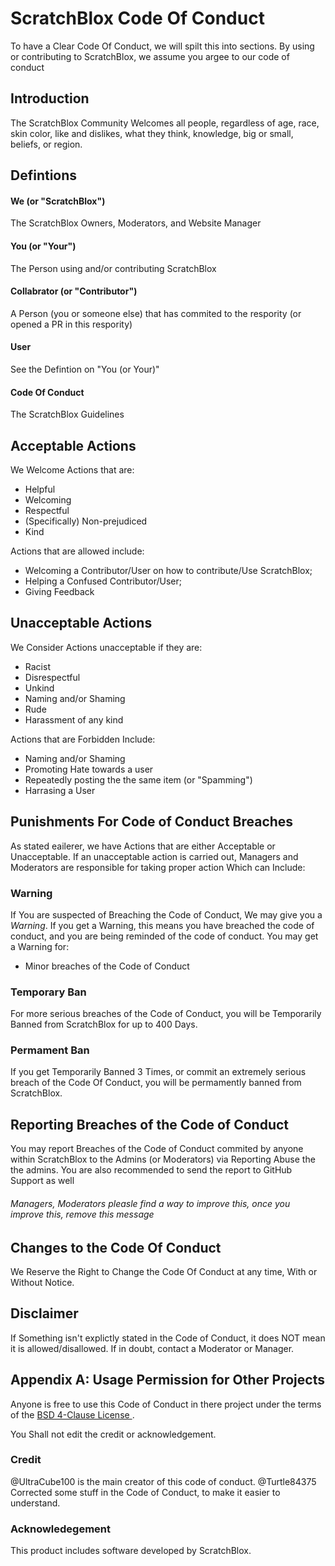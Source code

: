 # ScratchBlox Code Of Conduct
To have a Clear Code Of Conduct, we will spilt this into sections. By using or contributing to ScratchBlox, we assume you
argee to our code of conduct


## Introduction
The ScratchBlox Community Welcomes all people, regardless of age, race, skin color, like and dislikes, what they think, knowledge, big or small, beliefs, or region.

## Defintions
#### We (or "ScratchBlox")
The ScratchBlox Owners, Moderators, and Website Manager
#### You (or "Your")
The Person using and/or contributing ScratchBlox
#### Collabrator (or "Contributor")
A Person (you or someone else) that has commited to the respority (or opened a PR in this respority)
#### User
See the Defintion on "You (or Your)"
#### Code Of Conduct
The ScratchBlox Guidelines

## Acceptable Actions
We Welcome Actions that are:
- Helpful
- Welcoming
- Respectful
- (Specifically) Non-prejudiced
- Kind

Actions that are allowed include:
- Welcoming a Contributor/User on how to contribute/Use ScratchBlox;
- Helping a Confused Contributor/User;
- Giving Feedback

## Unacceptable Actions
We Consider Actions unacceptable if they are:
- Racist
- Disrespectful
- Unkind
- Naming and/or Shaming
- Rude
- Harassment of any kind

Actions that are Forbidden Include:
- Naming and/or Shaming
- Promoting Hate towards a user
- Repeatedly posting the the same item (or "Spamming")
- Harrasing a User

## Punishments For Code of Conduct Breaches
As stated eailerer, we have Actions that are either Acceptable or Unacceptable. If an unacceptable action is carried out, Managers and
Moderators are responsible for taking proper action Which can Include:
### Warning
If You are suspected of Breaching the Code of Conduct, We may give you a _Warning_. If you get a Warning, this means you have breached 
the code of conduct, and you are being reminded of the code of conduct. 
You may get a Warning for:
- Minor breaches of the Code of Conduct
### Temporary Ban
For more serious breaches of the Code of Conduct, you will be Temporarily Banned from ScratchBlox for up to 400 Days.
### Permament Ban
If you get Temporarily Banned 3 Times, or commit an extremely serious breach of the Code Of Conduct, you will be permamently banned from ScratchBlox.

## Reporting Breaches of the Code of Conduct
You may report Breaches of the Code of Conduct commited by anyone within ScratchBlox to the Admins (or Moderators) via Reporting Abuse the the admins. You are also recommended to send the report to GitHub Support as well 
###### Managers, Moderators pleasle find a way to improve this, once you improve this, remove this message
## Changes to the Code Of Conduct
We Reserve the Right to Change the Code Of Conduct at any time, With or Without Notice.
## Disclaimer
If Something isn't explictly stated in the Code of Conduct, it does NOT mean it is allowed/disallowed. If in doubt, contact a
Moderator or Manager.

## Appendix A: Usage Permission for Other Projects
Anyone is free to use this Code of Conduct in there project under the terms of the <a href = "https://github.com/scratchblox/scratchblox.github.io/blob/main/LICENSE"> BSD 4-Clause License </a>.

You Shall not edit the credit or acknowledgement.
### Credit
@UltraCube100 is the main creator of this code of conduct. @Turtle84375 Corrected some stuff in the Code of Conduct, to make it easier to understand.
### Acknowledegement
This product includes software developed by ScratchBlox.
